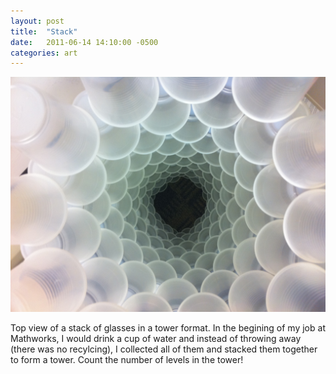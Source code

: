 ```yaml
---
layout: post
title:  "Stack"
date:   2011-06-14 14:10:00 -0500
categories: art
---
```


![Full stack](/assets/glasses.JPG)


Top view of a stack of glasses in a tower format. In the begining of my job at Mathworks, I would drink a cup of water and instead of throwing away (there was no recylcing), I collected all of them and stacked them together to form a tower. 
Count the number of levels in the tower!

